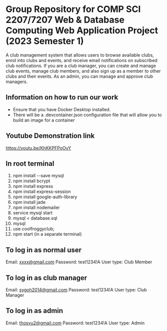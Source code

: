 # Group Repository for COMP SCI 2207/7207 Web & Database Computing Web Application Project (2023 Semester 1)

A club management system that allows users to browse available clubs, enrol into clubs and events, and receive email notifications on subscribed club notifications. 
If you are a club manager, you can create and manage club events, manage club members, and also sign up as a member to other clubs and their events. 
As an admin, you can manage and approve club managers.

## Information on how to run our work
- Ensure that you have Docker Desktop installed.
- There will be a .devcontainer.json configuration file that will allow you to build an image for a container

## Youtube Demonstration link
https://youtu.be/KhKKPFPoOvY

## In root terminal
1. npm install --save mysql
2. npm install bcrypt
3. npm install express
4. npm install express-session
5. npm install google-auth-library
6. npm install jade
7. npm install nodemailer
8. service mysql start
9. mysql < database.sql
10. mysql
11. use coolfroggyclub;
12. npm start (in a separate terminal)

## To log in as normal user
Email: xxxx@gmail.com
Password: test1234!A
User type: Club Member

## To log in as club manager
Email: sygoh2014@gmail.com
Password: test1234!A
User type: Club Manager

## To log in as admin
Email: thosvu2@gmail.com
Password: test1234!A
User type: Admin
